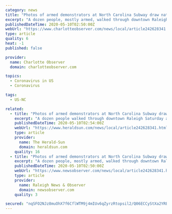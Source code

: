 ```yaml
---
category: news
title: "Photos of armed demonstrators at North Carolina Subway draw national attention | Charlotte Observer"
excerpt: "A dozen people, mostly armed, walked through downtown Raleigh to oppose North Carolina’s coronavirus restrictions and ordered sandwiches at Subway. News & Observer photojournalist’s photos of them have gone viral."
publishedDateTime: 2020-05-10T02:50:00Z
webUrl: "https://www.charlotteobserver.com/news/local/article242628341.html"
type: article
quality: 6
heat: -1
published: false

provider:
  name: Charlotte Observer
  domain: charlotteobserver.com

topics:
  - Coronavirus in US
  - Coronavirus

tags:
  - US-NC

related:
  - title: "Photos of armed demonstrators at North Carolina Subway draw national attention"
    excerpt: "A dozen people walked through downtown Raleigh Saturday afternoon with weapons and flags on the first full day of North Carolina’s Phase 1 — when some coronavirus-related restrictions have been loosened. While the group attracted plenty of curious onlookers, they are getting even more national attention online, thanks to now-viral photos by ..."
    publishedDateTime: 2020-05-10T02:54:00Z
    webUrl: "https://www.heraldsun.com/news/local/article242628341.html"
    type: article
    provider:
      name: The Herald-Sun
      domain: heraldsun.com
    quality: 16
  - title: "Photos of armed demonstrators at North Carolina Subway draw national attention | Raleigh News & Observer"
    excerpt: "A dozen people, mostly armed, walked through downtown Raleigh to oppose North Carolina’s coronavirus restrictions and ordered sandwiches at Subway. News & Observer photojournalist’s photos of them have gone viral."
    publishedDateTime: 2020-05-10T02:50:00Z
    webUrl: "https://www.newsobserver.com/news/local/article242628341.html"
    type: article
    provider:
      name: Raleigh News & Observer
      domain: newsobserver.com
    quality: 3

secured: "nqSFO2NJz8muOhX7f6CflWTM9j4mIUv6qZyrzRtopsil2/Q06ECCyStXa2YREQRIN73bqJH+c2FDOH6M9F3S+Uls0pH+o9K2rSZRnovuy9zKbPci8XbrjhDKzrG6bszS4rLS6+zAEsDa+EqTZfRR3DqmKW+JHFwGEX6WpiX1tysaLzsIWRNg5K80zRTaFG+Xcz/BNDYTRJ8N+QIAfUAmmMTBt3m+mhQBXK5LuWhTMLW3KPeV5M10bheVu57Yp1MukK369Qnw+I/ZyHm6cLx1K1+jS42c4frWhcfDjvKtZwziKYPPoAQiA3cGuj9OcSVlCiGMrywam5NfT5u1J7AxGKzzyMpif0dUXdcQv//hT3zrcC4J4AXOn0SkS6VI921eKUzIAs+b1QxQMCVACwISm6sN0r206LUr0DAwYny9Lzc6Jye8AZ4b+3wqleJpQ9aT72kCtfHT5EEo08MaB8R67hP7cVJy6Gw7rYFzFCMHYRs=;64jykgUa9buSzC9IgHDFuQ=="
---
```


